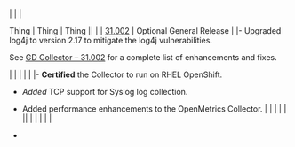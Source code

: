 
<!-- wp:table {"className":"is-style-stripes"} -->

|
| |

 Thing | Thing | Thing ||
| |
 [31.002](https://www.logicmonitor.com/support/gd-collector-31002) | Optional General Release | 
 |- Upgraded log4j to version 2.17 to mitigate the log4j vulnerabilities.

See&nbsp;[GD Collector – 31.002](https://www.logicmonitor.com/support/gd-collector-31002)&nbsp;for a complete list of enhancements and fixes.

|
| |
  | | 
 |- **Certified** the Collector to run on RHEL OpenShift.

- _Added_ TCP support for Syslog log collection.

- Added performance enhancements to the OpenMetrics Collector.
|
| |
  | | ||
| |
  | | |

<!-- /wp:table -->

<!-- wp:list -->

- 

<!-- /wp:list -->

